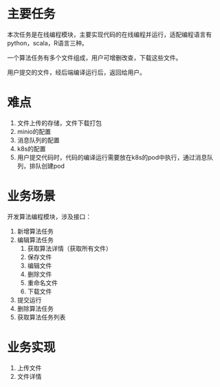 # 主要任务

本次任务是在线编程模块，主要实现代码的在线编程并运行，适配编程语言有python，scala，R语言三种。

一个算法任务有多个文件组成，用户可增删改查，下载这些文件。

用户提交的文件，经后端编译运行后，返回给用户。

# 难点

1. 文件上传的存储，文件下载打包
2. minio的配置
3. 消息队列的配置
4. k8s的配置
5. 用户提交代码时，代码的编译运行需要放在k8s的pod中执行，通过消息队列，排队创建pod

# 业务场景

开发算法编程模块，涉及接口：

1. 新增算法任务
2. 编辑算法任务
   1. 获取算法详情（获取所有文件）
   2. 保存文件
   3. 编辑文件
   4. 删除文件
   5. 重命名文件
   6. 下载文件
3. 提交运行
4. 删除算法任务
5. 获取算法任务列表

# 业务实现

1. 上传文件
2. 文件详情



